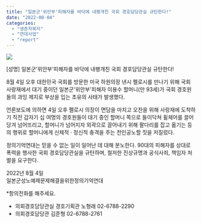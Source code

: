 ```yaml
---
title: "일본군'위안부'피해자를 바닥에 내팽개친 국회 경호담당관실 규탄한다!"
date: "2022-08-04"
categories: 
  - "생존자복지"
  - "연대사업"
  - "report"
---
```


![](https://r2.womenandwar.net/2022/08/이용수할머니-001-1024x759.png)

\[성명\] 일본군'위안부'피해자를 바닥에 내팽개친 국회 경호담당관실 규탄한다!

8월 4일 오후 대한민국 국회를 방문한 미국 하원의장 낸시 펠로시를 만나기 위해 국회 사랑재에서 대기 중이던 일본군'위안부'피해자 이용수 할머니(만 93세)가 국회 경호원들의 과잉 제지로 부상을 입는 초유의 사태가 발생했다.

언론보도에 의하면 4일 오후 펠로시 의장이 면담을 마치고 오찬을 위해 사랑재에 도착하기 직전 갑자기 십 여명의 경호원들이 대기 중인 할머니 쪽으로 들이닥쳐 휠체어를 끌어당겨 넘어뜨리고, 할머니가 넘어지자 외곽으로 끌어내기 위해 팔다리를 잡고 옮기는 등의 행위로 할머니에게 신체적 · 정신적 충격을 주는 천인공노할 짓을 저질렀다.

정의기억연대는 믿을 수 없는 일이 일어난 데 대해 분노한다. 90대의 피해자를 상대로 폭력을 행사한 국회 경호담당관실을 규탄하며, 철저한 진상규명과 공식사죄, 책임자 처벌을 요구한다.

2022년 8월 4일  
일본군성노예제문제해결을위한정의기억연대

\*항의전화를 해주세요.

- 의회경호담당관실 경호기획관 노형래 02-6788-2290
- 의회경호담당관 김준형 02-6788-2761
